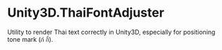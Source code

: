 # Unity3D.ThaiFontAdjuster
Utility to render Thai text correctly in Unity3D, especially for positioning tone mark (ก์ กิ์).
